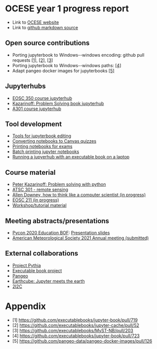 # OCESE year 1 progress report

* Link to [OCESE website](https://eoas-ubc.github.io/)  
* Link to [github markdown source](https://github.com/phaustin/eoas_tlef/blob/pha_work/docs/progress_2020/draft_summary.md)

## Open source contributions

* Porting jupyterbook to Windows--windows encoding: github pull requests [[1]](https://github.com/executablebooks/jupyter-book/pull/719), [[2]](https://github.com/executablebooks/jupyter-cache/pull/52), [[3]](https://github.com/executablebooks/MyST-NB/pull/203)
* Porting jupyterbook to Windows--windows paths: [[4]](https://github.com/executablebooks/jupyter-book/pull/723)
* Adapt pangeo docker images for jupyterbooks [[5]](https://github.com/pangeo-data/pangeo-docker-images/pull/126)

## Jupyterhubs

* [EOSC 350 course jupyterhub](https://jupyterhub.eoas.ubc.ca)
* [Kazarinoff: Problem Solving book jupyterhub](https://atsc_hub.eoas.ubc.ca)
* [A301 course jupyterhub](https://a301_hub.eoas.ubc.ca)


## Tool development

* [Tools for jupyterbook editing](https://github.com/eoas-ubc/jb_tools)
* [Converting notebooks to Canvas quizzes](https://github.com/eoas-ubc/md2canvas)
* [Printing notebooks for exams](https://github.com/eoas-ubc/paged_html_theme)
* [Batch printing jupyter notebooks](https://github.com/eoas-ubc/trio_chrome)
* [Running a jupyerhub with an executable book on a laptop](https://github.com/executablebooks/jupyter-book/issues/765#issuecomment-672220264)

## Course material

* [Peter Kazarinoff: Problem solving with python](https://atsc_web.eoas.ubc.ca)
* [ATSC 301 - remote sensing](https://a301_web.eoas.ubc.ca)
* [Allen Downey, how to think like a computer scientist (in progress)](https://phaustin.github.io/think_jupyter/preface.html)
* [EOSC 211 (in progress)](https://phaustin.github.io/eosc211/info_and_announcements.html)
* [Workshop/tutorial material](https://phaustin.github.io/ocese-docs/)

## Meeting abstracts/presentations

* [Pycon 2020 Education BOF](https://www.scipy2020.scipy.org/schedule): [Presentation slides](https://eoas-ubc.github.io/scipy/scipy_bof_slides.slides.html#/)
* [American Meteorological Society 2021 Annual meeting (submitted)](https://ams.confex.com/ams/101ANNUAL/11python/papers/viewonly.cgi?password=582729&username=384767)

## External collaborations

* [Project Pythia](https://docs.google.com/document/d/1HzOYGRsMnnE8KQIeU_nR6DSjLNj7pSoK8V9_kn0_rHw/edit)
* [Executable book project](https://executablebooks.org/en/latest/)
* [Pangeo](https://github.com/pangeo-data/education-material)
* [Earthcube: Jupyter meets the earth](https://blog.jupyter.org/jupyter-meets-the-earth-1b0eb33c83f)
* [2I2C](https://2i2c.org/)

# Appendix

* [1] https://github.com/executablebooks/jupyter-book/pull/719
* [2] https://github.com/executablebooks/jupyter-cache/pull/52
* [3] https://github.com/executablebooks/MyST-NB/pull/203
* [4] https://github.com/executablebooks/jupyter-book/pull/723
* [5] https://github.com/pangeo-data/pangeo-docker-images/pull/126

